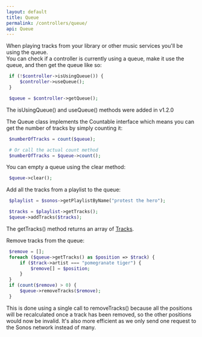 ```yaml
---
layout: default
title: Queue
permalink: /controllers/queue/
api: Queue
---
```


When playing tracks from your library or other music services you'll be using the queue.  
You can check if a controller is currently using a queue, make it use the queue, and then get the queue like so:

~~~php
 if (!$controller->isUsingQueue()) {
     $controller->useQueue();
 }

 $queue = $controller->getQueue();
~~~

<p class="message-info">The isUsingQueue() and useQueue() methods were added in v1.2.0</p>


The Queue class implements the Countable interface which means you can get the number of tracks by simply counting it:

~~~php
 $numberOfTracks = count($queue);

 # Or call the actual count method
 $numberOfTracks = $queue->count();
~~~


You can empty a queue using the clear method:

~~~php
 $queue->clear();
~~~


Add all the tracks from a playlist to the queue:

~~~php
 $playlist = $sonos->getPlaylistByName("protest the hero");

 $tracks = $playlist->getTracks();
 $queue->addTracks($tracks);
~~~
<p class="message-info">The getTracks() method returns an array of <a href='../tracks/'>Tracks</a>.</p>


Remove tracks from the queue:

~~~php
 $remove = [];
 foreach ($queue->getTracks() as $position => $track) {
     if ($track->artist === "pomegranate tiger") {
         $remove[] = $position;
     }
 }
 if (count($remove) > 0) {
     $queue->removeTracks($remove);
 }
~~~
<p class="message-info">This is done using a single call to removeTracks() because all the positions will be recalculated once a track has been removed, so the other positions would now be invalid. It's also more efficient as we only send one request to the Sonos network instead of many.</p>
